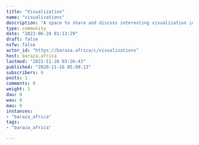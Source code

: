 ```yaml
---
title: "Visualization" 
name: "visualizations"
description: "A space to share and discuss interesting visualization ideas and outcomes. "
type: community
date: "2023-06-24 01:13:29"
draft: false
nsfw: false
actor_id: "https://baraza.africa/c/visualizations"
host: baraza.africa
lastmod: "2021-11-28 03:26:43"
published: "2020-11-16 05:09:13"
subscribers: 9
posts: 1
comments: 0
weight: 1
dau: 0
wau: 0
mau: 0
instances:
- "baraza_africa"
tags: 
- "baraza_africa"

---
```

